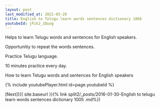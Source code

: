 ```yaml
---
layout: post
last_modified_at: 2021-03-29
title: English to Telugu learn words sentences dictionary 1066 
youtubeId: jPikJ_1Quog
---
```

 
 
Helps to learn Telugu words and sentences for English speakers.

Opportunitiy to repeat the words sentences. 

Practice Telugu language. 
 
10 minutes practice every day. 
 
How to learn Telugu words and sentences for English speakers 
 
{% include youtubePlayer.html id=page.youtubeId %}
 
 
[Next]({{ site.baseurl }}{% link  split2/_posts/2016-01-30-English to telugu learn words sentences dictionary 1005 .md%})
 
